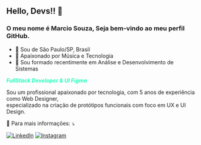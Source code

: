 ## Hello, Devs!! 👋
### O meu nome é Marcio Souza, Seja bem-vindo ao meu perfil GitHub. 

- 🔰 Sou de São Paulo/SP, Brasil
- 🚀 Apaixonado por Música e Tecnologia
- 🧠 Sou formado recentimente em Análise e Desenvolvimento de Sistemas
  
***<p style="color:#22FDBB">FullStack Developer & UI Figma</p>***

Sou um profissional apaixonado por tecnologia, com 5 anos de experiência como Web Designer, <br>
especializado na criação de protótipos funcionais com foco em UX e UI Design.


<p>
  💌 Para mais informações: ⤵️
</p>

<p align="left">
  <a href="#" title="LinkedIn">
  <img src="https://img.shields.io/badge/-Linkedin-0e76a8?style=flat-square&logo=Linkedin&logoColor=white&link=https://www.linkedin.com/in/marciiosouza" alt="LinkedIn"/></a>

  <a href="#" title="Instagram">
  <img src="https://img.shields.io/badge/-Instagram-DF0174?style=flat-square&labelColor=DF0174&logo=instagram&logoColor=white&link=https://www.instagram.com/marciiosouz" alt="Instagram"/></a>
</p> 

